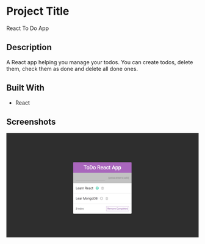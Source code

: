 # Project Title

React To Do App

## Description

A React app helping you manage your todos. You can create todos, delete them, check them as done and delete all done ones.

## Built With

* React

## Screenshots

![alt text](public/screenshot-todo.png)
